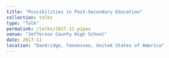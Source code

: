 ```yaml
---
title: "Possibilities in Post-Secondary Education"
collection: talks
type: "Talk"
permalink: /talks/2017-11-pipes
venue: "Jefferson County High School"
date: 2017-11
location: "Dandridge, Tennessee, United States of America"
---
```





